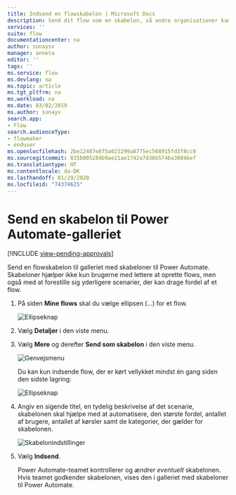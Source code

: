 ```yaml
---
title: Indsend en flowskabelon | Microsoft Docs
description: Send dit flow som en skabelon, så andre organisationer kan finde det i skabelongalleriet og bruge det flow, du har oprettet.
services: ''
suite: flow
documentationcenter: na
author: sunaysv
manager: anneta
editor: ''
tags: ''
ms.service: flow
ms.devlang: na
ms.topic: article
ms.tgt_pltfrm: na
ms.workload: na
ms.date: 03/02/2019
ms.author: sunayv
search.app:
- Flow
search.audienceType:
- flowmaker
- enduser
ms.openlocfilehash: 2be12487e8f5a023299a8775ec568915fd3f8cc0
ms.sourcegitcommit: 835b005284b9ae21ae1742a7d36b574ba3884bef
ms.translationtype: HT
ms.contentlocale: da-DK
ms.lasthandoff: 01/29/2020
ms.locfileid: "74374625"
---
```

# <a name="submit-a-template-to-the-power-automate-gallery"></a>Send en skabelon til Power Automate-galleriet
[!INCLUDE [view-pending-approvals](includes/cc-rebrand.md)]

Send en flowskabelon til galleriet med skabeloner til Power Automate. Skabeloner hjælper ikke kun brugerne med lettere at oprette flows, men også med at forestille sig yderligere scenarier, der kan drage fordel af et flow.

1. På siden **Mine flows** skal du vælge ellipsen (...) for et flow.

    ![Ellipseknap](./media/publish-a-template/ellipsis-button.png)
1. Vælg **Detaljer** i den viste menu.
1. Vælg **Mere** og derefter **Send som skabelon** i den viste menu.

    ![Genvejsmenu](./media/publish-a-template/context-menu.png)

   Du kan kun indsende flow, der er kørt vellykket mindst én gang siden den sidste lagring:

     ![Ellipseknap](./media/publish-a-template/need-successful-run-warning.png)
1. Angiv en sigende titel, en tydelig beskrivelse af det scenarie, skabelonen skal hjælpe med at automatisere, den største fordel, antallet af brugere, antallet af kørsler samt de kategorier, der gælder for skabelonen.

    ![Skabelonindstillinger](./media/publish-a-template/template-options.png)
1. Vælg **Indsend**.

     Power Automate-teamet kontrollerer og *ændrer eventuelt* skabelonen. Hvis teamet godkender skabelonen, vises den i galleriet med skabeloner til Power Automate.
